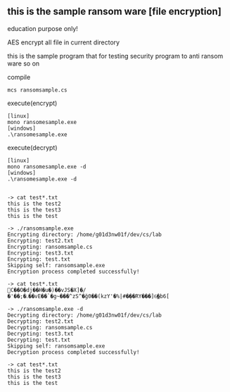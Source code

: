 ## this is the sample ransom ware [file encryption]

education purpose only!

AES encrypt all file in current directory

this is the sample program that for testing security program to anti ransom ware so on

compile
```
mcs ransomsample.cs
```

execute(encrypt)
```
[linux]
mono ransomesample.exe
[windows]
.\ransomesample.exe
```

execute(decrypt)
```
[linux]
mono ransomesample.exe -d
[windows]
.\ransomesample.exe -d
```

```

-> cat test*.txt
this is the test2
this is the test3
this is the test

-> ./ransomsample.exe 
Encrypting directory: /home/g01d3nw01f/dev/cs/lab
Encrypting: test2.txt
Encrypting: ransomsample.cs
Encrypting: test3.txt
Encrypting: test.txt
Skipping self: ransomsample.exe
Encryption process completed successfully!

-> cat test*.txt
C��O�dj��H�u�)��vJS�X]�/�'��;�ۦ��vE��`�g~���^zS^�ğ0��(kzY'�%|#�ܴ��RY���]6͜�b6[

-> ./ransomsample.exe -d
Decrypting directory: /home/g01d3nw01f/dev/cs/lab
Decrypting: test2.txt
Decrypting: ransomsample.cs
Decrypting: test3.txt
Decrypting: test.txt
Skipping self: ransomsample.exe
Decryption process completed successfully!

-> cat test*.txt
this is the test2
this is the test3
this is the test

```



